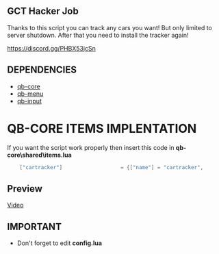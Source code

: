 ## GCT Hacker Job

Thanks to this script you can track any cars you want! But only limited to server shutdown. After that you need to install the tracker again!

https://discord.gg/PHBX53jcSn

## DEPENDENCIES

* [qb-core](https://github.com/qbcore-framework/qb-core)
* [qb-menu](https://github.com/qbcore-framework/qb-menu)
* [qb-input](https://github.com/qbcore-framework/qb-input)

# QB-CORE ITEMS IMPLENTATION

If you want the script work properly then insert this code in **qb-core\shared\items.lua**

```lua
	["cartracker"] 					 = {["name"] = "cartracker", 			  	  	["label"] = "Car Tracker", 				["weight"] = 1000, 		["type"] = "item", 		["image"] = "cartracker.png", 			["unique"] = false, 	["useable"] = true, 	["shouldClose"] = true, ["rare"] = false,   ["combinable"] = nil,   ["description"] = "Car tracker for tracking cars."},
```

## Preview

[Video](https://streamable.com/jglrsx)

## IMPORTANT

- Don't forget to edit **config.lua**
